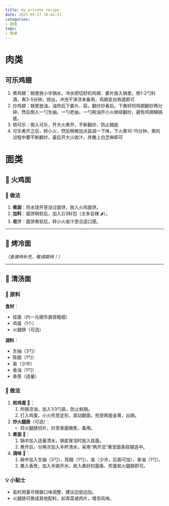 ```yaml
---
title: my private recipe
date: 2025-05-27 18:42:11
categories:
- 随笔
tags:
- 食谱
---
```




# 肉类

## 可乐鸡翅

1. 煮鸡翅：锅里放小半锅水，冷水把切好的鸡翅、姜片放入锅里，倒1-2勺料酒，煮3-5分钟，捞出，冲洗干净浮末备用，鸡翅变白熟透即可
2. 炒鸡翅：锅里放油，油热后下姜片、蒜，翻炒炒香后，下煮好的鸡翅翻炒两分钟，然后倒入一勺生抽，一勺老抽，一勺耗油开小火继续翻炒，避免鸡翅糊锅底。
3. 倒可乐：倒入可乐，开大火煮开，不断翻炒，防止糊底
4. 可乐煮开之后，转小火，然后稍微加点盐调一下味，下火煮10-15分钟，煮的过程中要不断翻炒，最后开大火收汁，并撒上白芝麻即可




# 面类

## 🍜 火鸡面

### 🥄 做法

1. **煮面**：将水烧开至没过面饼，放入火鸡面饼。
2. **加料**：面饼稍软后，加入2/3料包（太多会辣 🌶️）。
3. **收汁**：面饼煮软后，转小火收汁至合适口感。

------

## 🌯 烤冷面

*（食谱待补充，敬请期待！）*

------

## 🍲 清汤面

### 🥚 原料

**食材**：

- 挂面（约一元硬币直径粗细）
- 鸡蛋（1个）
- 火腿肠（可选）

**调料**：

- 生抽（3勺）
- 陈醋（1勺）
- 盐（少许）
- 香油（1勺）
- 香葱（适量）

### 🥄 做法

1. **煎鸡蛋** 🥚：
   1. 热锅凉油，加入1/3勺盐，防止粘锅。
   2. 打入鸡蛋，小火煎至定形，晃动翻面，煎至两面金黄，出锅。
2. **炒火腿肠**（可选）：
   - 将火腿肠切片，炒至表面微焦，备用。
3. **煮面** 🍜：
   1. 锅中加入适量清水，锅底冒泡时放入挂面。
   2. 煮开后，分两次加入半杯清水，采用“两开法”煮至面条软硬适中。
4. **调味** 🧂：
   1. 碗中加入生抽（3勺）、陈醋（1勺）、盐（少许，后面可加）、香油（1勺）。
   2. 撒入香葱，加入半碗开水，放入煮好的面条、煎蛋和火腿肠即可。

### 💡 小贴士

- 盐的用量可根据口味调整，建议边尝边加。
- 火腿肠可换成其他配料，如青菜或肉片，增添风味。







